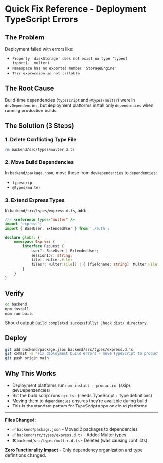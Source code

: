 # Quick Fix Reference - Deployment TypeScript Errors

## The Problem
Deployment failed with errors like:
- `Property 'diskStorage' does not exist on type 'typeof import(...multer)'`
- `Namespace has no exported member 'StorageEngine'`
- `This expression is not callable`

## The Root Cause
Build-time dependencies (`typescript` and `@types/multer`) were in `devDependencies`, but deployment platforms install only `dependencies` when running production builds.

## The Solution (3 Steps)

### 1. Delete Conflicting Type File
```bash
rm backend/src/types/multer.d.ts
```

### 2. Move Build Dependencies
In `backend/package.json`, move these from `devDependencies` to `dependencies`:
- `typescript`
- `@types/multer`

### 3. Extend Express Types
In `backend/src/types/express.d.ts`, add:
```typescript
/// <reference types="multer" />
import 'express';
import { BaseUser, ExtendedUser } from './auth';

declare global {
    namespace Express {
        interface Request {
            user?: BaseUser | ExtendedUser;
            sessionId?: string;
            file?: Multer.File;
            files?: Multer.File[] | { [fieldname: string]: Multer.File[] };
        }
    }
}
```

## Verify
```bash
cd backend
npm install
npm run build
```

Should output: `Build completed successfully! Check dist/ directory.`

## Deploy
```bash
git add backend/package.json backend/src/types/express.d.ts
git commit -m "Fix deployment build errors - move TypeScript to production dependencies"
git push origin main
```

## Why This Works
- Deployment platforms run `npm install --production` (skips devDependencies)
- But the build script runs `npx tsc` (needs TypeScript + type definitions)
- Moving them to `dependencies` ensures they're available during build
- This is the standard pattern for TypeScript apps on cloud platforms

---
**Files Changed:**
- ✅ `backend/package.json` - Moved 2 packages to dependencies
- ✅ `backend/src/types/express.d.ts` - Added Multer types
- ❌ `backend/src/types/multer.d.ts` - Deleted (was causing conflicts)

**Zero Functionality Impact** - Only dependency organization and type definitions changed.
